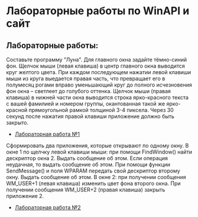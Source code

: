 # Лабораторные работы по WinAPI и сайт
## Лабораторные работы:

Составьте программу "Луна". Для главного окна задайте тёмно-синий фон. Щелчок мыши (левая клавиша) в центр главного окна выводится круг желтого цвета. При каждом последующем нажатии левой клавиши мыши из круга выедается правая часть, что превращает его в полумесяц рогами вправо уменьшающий круг до полного исчезновения фон окна – светлеет до голубого оттенка. Щелчок мыши (правая клавиша) в нижней части окна выводится строка ярко-красного текста с вашей фамилией и номером группы, окантованная такой же ярко-красной прямоугольной рамкой толщиной 3-4 пиксела. Через 30 секунд после нажатия правой клавиши приложение должно быть закрыто.
+ [Лабораторная работа №1](https://github.com/nepruxl/lab-WinAPI/tree/master/%D0%9B%D0%B0%D0%B1%D0%BE%D1%80%D0%B0%D1%82%D0%BE%D1%80%D0%BD%D0%B0%D1%8F%20%D1%80%D0%B0%D0%B1%D0%BE%D1%82%D0%B0%20%E2%84%961/1.1/WindowsProject1)


Сформировать два приложения, которые открывают по одному окну. В окне 1 по щелчку левой клавиши мыши: при помощи FindWindow() найти дескриптор окна 2. Выдать сообщение об этом. Если операция неудачная, то выдать сообщение об этом. При помощи функции SendMessage()  и поля WPARAM  передать свой дескриптор второму окну. Выдать сообщение об этом. В окне 2: при получении сообщения WM_USER+1 (левая клавиша) изменить цвет фона второго окна. При получении сообщения WM_USER+2 (правая клавиша) закрыть приложение 2.

+ [Лабораторная работа №2](https://github.com/nepruxl/lab-WinAPI/tree/master/%D0%9B%D0%B0%D0%B1%D0%BE%D1%80%D0%B0%D1%82%D0%BE%D1%80%D0%BD%D0%B0%D1%8F%20%D1%80%D0%B0%D0%B1%D0%BE%D1%82%D0%B0%20%E2%84%962)

